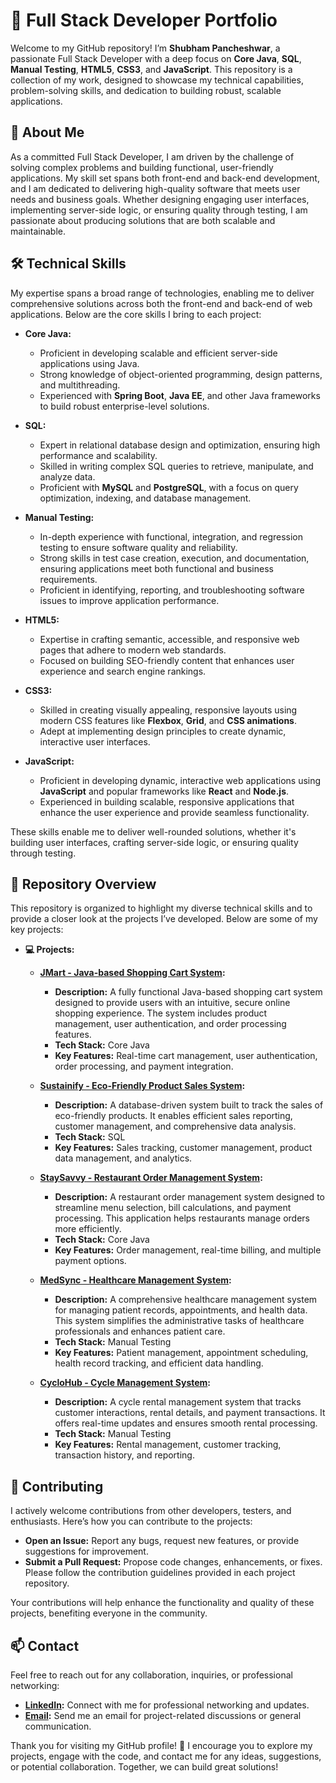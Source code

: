 # 🚀 Full Stack Developer Portfolio

Welcome to my GitHub repository! I’m **Shubham Pancheshwar**, a passionate Full Stack Developer with a deep focus on **Core Java**, **SQL**, **Manual Testing**, **HTML5**, **CSS3**, and **JavaScript**. This repository is a collection of my work, designed to showcase my technical capabilities, problem-solving skills, and dedication to building robust, scalable applications. 

## 🌟 About Me

As a committed Full Stack Developer, I am driven by the challenge of solving complex problems and building functional, user-friendly applications. My skill set spans both front-end and back-end development, and I am dedicated to delivering high-quality software that meets user needs and business goals. Whether designing engaging user interfaces, implementing server-side logic, or ensuring quality through testing, I am passionate about producing solutions that are both scalable and maintainable.

## 🛠️ Technical Skills

My expertise spans a broad range of technologies, enabling me to deliver comprehensive solutions across both the front-end and back-end of web applications. Below are the core skills I bring to each project:

- **Core Java:**
  - Proficient in developing scalable and efficient server-side applications using Java.
  - Strong knowledge of object-oriented programming, design patterns, and multithreading.
  - Experienced with **Spring Boot**, **Java EE**, and other Java frameworks to build robust enterprise-level solutions.

- **SQL:**
  - Expert in relational database design and optimization, ensuring high performance and scalability.
  - Skilled in writing complex SQL queries to retrieve, manipulate, and analyze data.
  - Proficient with **MySQL** and **PostgreSQL**, with a focus on query optimization, indexing, and database management.

- **Manual Testing:**
  - In-depth experience with functional, integration, and regression testing to ensure software quality and reliability.
  - Strong skills in test case creation, execution, and documentation, ensuring applications meet both functional and business requirements.
  - Proficient in identifying, reporting, and troubleshooting software issues to improve application performance.

- **HTML5:**
  - Expertise in crafting semantic, accessible, and responsive web pages that adhere to modern web standards.
  - Focused on building SEO-friendly content that enhances user experience and search engine rankings.

- **CSS3:**
  - Skilled in creating visually appealing, responsive layouts using modern CSS features like **Flexbox**, **Grid**, and **CSS animations**.
  - Adept at implementing design principles to create dynamic, interactive user interfaces.

- **JavaScript:**
  - Proficient in developing dynamic, interactive web applications using **JavaScript** and popular frameworks like **React** and **Node.js**.
  - Experienced in building scalable, responsive applications that enhance the user experience and provide seamless functionality.

These skills enable me to deliver well-rounded solutions, whether it's building user interfaces, crafting server-side logic, or ensuring quality through testing.

## 📁 Repository Overview

This repository is organized to highlight my diverse technical skills and to provide a closer look at the projects I’ve developed. Below are some of my key projects:

- **💻 Projects:**

  - **[JMart - Java-based Shopping Cart System](https://github.com/shubhampancheshwar9503/JMart):**
    - **Description:** A fully functional Java-based shopping cart system designed to provide users with an intuitive, secure online shopping experience. The system includes product management, user authentication, and order processing features.
    - **Tech Stack:** Core Java
    - **Key Features:** Real-time cart management, user authentication, order processing, and payment integration.

  - **[Sustainify - Eco-Friendly Product Sales System](https://github.com/shubhampancheshwar9503/Sustainify):**
    - **Description:** A database-driven system built to track the sales of eco-friendly products. It enables efficient sales reporting, customer management, and comprehensive data analysis.
    - **Tech Stack:** SQL
    - **Key Features:** Sales tracking, customer management, product data management, and analytics.

  - **[StaySavvy - Restaurant Order Management System](https://github.com/shubhampancheshwar9503/StaySavvy):**
    - **Description:** A restaurant order management system designed to streamline menu selection, bill calculations, and payment processing. This application helps restaurants manage orders more efficiently.
    - **Tech Stack:** Core Java
    - **Key Features:** Order management, real-time billing, and multiple payment options.

  - **[MedSync - Healthcare Management System](https://github.com/shubhampancheshwar9503/MedSync):**
    - **Description:** A comprehensive healthcare management system for managing patient records, appointments, and health data. This system simplifies the administrative tasks of healthcare professionals and enhances patient care.
    - **Tech Stack:** Manual Testing
    - **Key Features:** Patient management, appointment scheduling, health record tracking, and efficient data handling.

  - **[CycloHub - Cycle Management System](https://github.com/shubhampancheshwar9503/CycloHub):**
    - **Description:** A cycle rental management system that tracks customer interactions, rental details, and payment transactions. It offers real-time updates and ensures smooth rental processing.
    - **Tech Stack:** Manual Testing
    - **Key Features:** Rental management, customer tracking, transaction history, and reporting.

## 🤝 Contributing

I actively welcome contributions from other developers, testers, and enthusiasts. Here’s how you can contribute to the projects:

- **Open an Issue:** Report any bugs, request new features, or provide suggestions for improvement.
- **Submit a Pull Request:** Propose code changes, enhancements, or fixes. Please follow the contribution guidelines provided in each project repository.

Your contributions will help enhance the functionality and quality of these projects, benefiting everyone in the community.

## 📫 Contact

Feel free to reach out for any collaboration, inquiries, or professional networking:

- **[LinkedIn](https://www.linkedin.com/in/shubham9503/):** Connect with me for professional networking and updates.
- **[Email](mailto:pancheshwarshubham1234@gmail.com):** Send me an email for project-related discussions or general communication.

Thank you for visiting my GitHub profile! 🌟 I encourage you to explore my projects, engage with the code, and contact me for any ideas, suggestions, or potential collaboration. Together, we can build great solutions!
